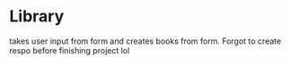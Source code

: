 # Library
takes user input from form and creates books from form. Forgot to create respo before finishing project lol
